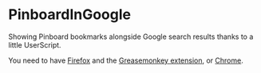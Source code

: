 # PinboardInGoogle

Showing Pinboard bookmarks alongside Google search results thanks to a little UserScript.

You need to have [Firefox](https://www.mozilla.org/fr/firefox/desktop/) and the [Greasemonkey extension](https://addons.mozilla.org/fr/firefox/addon/greasemonkey/), or [Chrome](https://www.google.com/chrome/).
